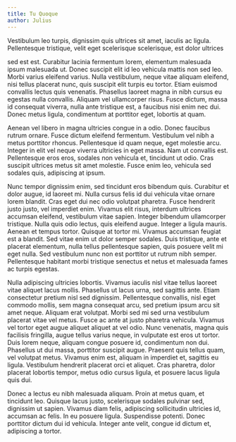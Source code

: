 ```yaml
---
title: Tu Quoque
author: Julius
---
```


Vestibulum leo turpis, dignissim quis ultrices sit amet, iaculis ac ligula.
Pellentesque tristique, velit eget scelerisque scelerisque, est dolor ultrices

<!--more-->

sed est est. Curabitur lacinia fermentum lorem, elementum malesuada ipsum
malesuada ut. Donec suscipit elit id leo vehicula mattis non sed leo. Morbi
varius eleifend varius. Nulla vestibulum, neque vitae aliquam eleifend, nisi
tellus placerat nunc, quis suscipit elit turpis eu tortor. Etiam euismod
convallis lectus quis venenatis. Phasellus laoreet magna in nibh cursus eu
egestas nulla convallis. Aliquam vel ullamcorper risus. Fusce dictum, massa id
consequat viverra, nulla ante tristique est, a faucibus nisi enim nec dui. Donec
metus ligula, condimentum at porttitor eget, lobortis at quam.

Aenean vel libero in magna ultricies congue in a odio. Donec faucibus rutrum
ornare. Fusce dictum eleifend fermentum. Vestibulum vel nibh a metus porttitor
rhoncus. Pellentesque id quam neque, eget molestie arcu. Integer in elit vel
neque viverra ultricies in eget massa. Nam ut convallis est. Pellentesque eros
eros, sodales non vehicula et, tincidunt ut odio. Cras suscipit ultrices metus
sit amet molestie. Fusce enim leo, vehicula sed sodales quis, adipiscing at
ipsum.

Nunc tempor dignissim enim, sed tincidunt eros bibendum quis. Curabitur et dolor
augue, id laoreet mi. Nulla cursus felis id dui vehicula vitae ornare lorem
blandit. Cras eget dui nec odio volutpat pharetra. Fusce hendrerit justo justo,
vel imperdiet enim. Vivamus elit risus, interdum ultrices accumsan eleifend,
vestibulum vitae sapien. Integer bibendum ullamcorper tristique. Nulla quis odio
lectus, quis eleifend augue. Integer a ligula mauris. Aenean et tempus tortor.
Quisque at tortor mi. Vivamus accumsan feugiat est a blandit. Sed vitae enim ut
dolor semper sodales. Duis tristique, ante et placerat elementum, nulla tellus
pellentesque sapien, quis posuere velit mi eget nulla. Sed vestibulum nunc non
est porttitor ut rutrum nibh semper. Pellentesque habitant morbi tristique
senectus et netus et malesuada fames ac turpis egestas.

Nulla adipiscing ultricies lobortis. Vivamus iaculis nisl vitae tellus laoreet
vitae aliquet lacus mollis. Phasellus ut lacus urna, sed sagittis ante. Etiam
consectetur pretium nisl sed dignissim. Pellentesque convallis, nisl eget
commodo mollis, sem magna consequat arcu, sed pretium ipsum arcu sit amet neque.
Aliquam erat volutpat. Morbi sed mi sed urna vestibulum placerat vitae vel
metus. Fusce ac ante at justo pharetra vehicula. Vivamus vel tortor eget augue
aliquet aliquet at vel odio. Nunc venenatis, magna quis facilisis fringilla,
augue tellus varius neque, in vulputate est eros ut tortor. Duis lorem neque,
aliquam congue posuere id, condimentum non dui. Phasellus ut dui massa,
porttitor suscipit augue. Praesent quis tellus quam, vel volutpat metus. Vivamus
enim est, aliquam in imperdiet et, sagittis eu ligula. Vestibulum hendrerit
placerat orci et aliquet. Cras pharetra, dolor placerat lobortis tempor, metus
odio cursus ligula, et posuere lacus ligula quis dui.

Donec a lectus eu nibh malesuada aliquam. Proin at metus quam, et tincidunt leo.
Quisque lacus justo, scelerisque sodales pulvinar sed, dignissim ut sapien.
Vivamus diam felis, adipiscing sollicitudin ultricies id, accumsan ac felis. In
eu posuere ligula. Suspendisse potenti. Donec porttitor dictum dui id vehicula.
Integer ante velit, congue id dictum et, adipiscing a tortor.
